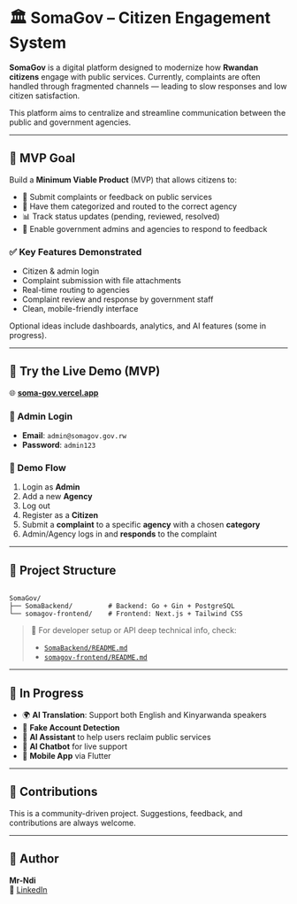 
# 🏛️ SomaGov – Citizen Engagement System

**SomaGov** is a digital platform designed to modernize how **Rwandan citizens** engage with public services. Currently, complaints are often handled through fragmented channels — leading to slow responses and low citizen satisfaction.

This platform aims to centralize and streamline communication between the public and government agencies.

---

## 🎯 MVP Goal

Build a **Minimum Viable Product** (MVP) that allows citizens to:

- 📝 Submit complaints or feedback on public services  
- 🧭 Have them categorized and routed to the correct agency  
- 📊 Track status updates (pending, reviewed, resolved)  
- 🏢 Enable government admins and agencies to respond to feedback

### ✅ Key Features Demonstrated

- Citizen & admin login
- Complaint submission with file attachments
- Real-time routing to agencies
- Complaint review and response by government staff
- Clean, mobile-friendly interface

Optional ideas include dashboards, analytics, and AI features (some in progress).

---

## 🚀 Try the Live Demo (MVP)

🌐 **[soma-gov.vercel.app](https://soma-gov.vercel.app)**

### 🔐 Admin Login

- **Email**: `admin@somagov.gov.rw`  
- **Password**: `admin123`

### 🧪 Demo Flow

1. Login as **Admin**
2. Add a new **Agency**
3. Log out
4. Register as a **Citizen**
5. Submit a **complaint** to a specific **agency** with a chosen **category**
6. Admin/Agency logs in and **responds** to the complaint

---

## 📁 Project Structure

```

SomaGov/
├── SomaBackend/         # Backend: Go + Gin + PostgreSQL
└── somagov-frontend/    # Frontend: Next.js + Tailwind CSS

```

> 📂 For developer setup or API deep technical info, check:
> - [`SomaBackend/README.md`](./SomaBackend/README.md)
> - [`somagov-frontend/README.md`](./somagov-frontend/README.md)

---

## 🚧 In Progress

- 🌍 **AI Translation**: Support both English and Kinyarwanda speakers
- 🧠 **Fake Account Detection**
- 🧾 **AI Assistant** to help users reclaim public services
- 💬 **AI Chatbot** for live support
- 📱 **Mobile App** via Flutter

---

## 🤝 Contributions

This is a community-driven project. Suggestions, feedback, and contributions are always welcome.

---

## 👤 Author

**Mr-Ndi**  
🔗 [LinkedIn](https://www.linkedin.com/in/mr-ndi/)

